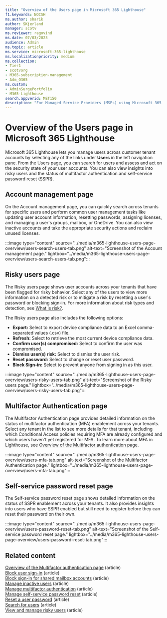 ```yaml
---
title: "Overview of the Users page in Microsoft 365 Lighthouse"
f1.keywords: NOCSH
ms.author: sharik
author: SKjerland
manager: scotv
ms.reviewer: ragovind
ms.date: 07/03/2023
audience: Admin
ms.topic: article
ms.service: microsoft-365-lighthouse
ms.localizationpriority: medium
ms.collection:
- Tier1
- scotvorg
- M365-subscription-management
- Adm_O365
ms.custom:
- AdminSurgePortfolio
- M365-Lighthouse                         
search.appverid: MET150
description: "For Managed Service Providers (MSPs) using Microsoft 365 Lighthouse, learn about the Users page."
---
```


# Overview of the Users page in Microsoft 365 Lighthouse 

Microsoft 365 Lighthouse lets you manage users across customer tenant accounts by selecting any of the links under **Users** in the left navigation pane. From the Users page, you can search for users and assess and act on the security state of your user accounts. You can also view insights into risky users and the status of multifactor authentication and self-service password reset (SSPR).  
  
## Account management page  
  
On the Account management page, you can quickly search across tenants for specific users and perform common user management tasks like updating user account information, resetting passwords, assigning licenses, and managing a user's groups, mailbox, or OneDrive. You can also view inactive accounts and take the appropriate security actions and reclaim unused licenses.

:::image type="content" source="../media/m365-lighthouse-users-page-overview/users-search-users-tab.png" alt-text="Screenshot of the Account management page." lightbox="../media/m365-lighthouse-users-page-overview/users-search-users-tab.png":::

## Risky users page

The Risky users page shows user accounts across your tenants that have been flagged for risky behavior. Select any of the users to view more information on a detected risk or to mitigate a risk by resetting a user's password or blocking sign-in. For more information about risk types and detection, see [What is risk?](/azure/active-directory/identity-protection/concept-identity-protection-risks).

The Risky users page also includes the following options:
- **Export:** Select to export device compliance data to an Excel comma-separated values (.csv) file.
- **Refresh:** Select to retrieve the most current device compliance data.
- **Confirm user(s) compromised:** Select to confirm the user was compromised.
- **Dismiss user(s) risk:** Select to dismiss the user risk.  
- **Reset password:** Select to change or reset user password.
- **Block Sign-in:** Select to prevent anyone from signing in as this user.

:::image type="content" source="../media/m365-lighthouse-users-page-overview/users-risky-users-tab.png" alt-text="Screenshot of the Risky users page." lightbox="../media/m365-lighthouse-users-page-overview/users-risky-users-tab.png":::

## Multifactor Authentication page

The Multifactor Authentication page provides detailed information on the status of multifactor authentication (MFA) enablement across your tenants. Select any tenant in the list to see more details for that tenant, including which Conditional Access policies requiring MFA are already configured and which users haven't yet registered for MFA. To learn more about MFA in Lighthouse, see [Overview of the Multifactor authentication page](m365-lighthouse-mfa-overview.md).

:::image type="content" source="../media/m365-lighthouse-users-page-overview/users-mfa-tab.png" alt-text="Screenshot of the Multifactor Authentication page." lightbox="../media/m365-lighthouse-users-page-overview/users-mfa-tab.png":::

## Self-service password reset page

The Self-service password reset page shows detailed information on the status of SSPR enablement across your tenants. It also provides insights into users who have SSPR enabled but still need to register before they can reset their password on their own.

:::image type="content" source="../media/m365-lighthouse-users-page-overview/users-password-reset-tab.png" alt-text="Screenshot of the Self-service password reset page." lightbox="../media/m365-lighthouse-users-page-overview/users-password-reset-tab.png":::

## Related content

[Overview of the Multifactor authentication page](m365-lighthouse-mfa-overview.md) (article)\
[Block user sign-in](m365-lighthouse-block-user-signin.md) (article)\
[Block sign-in for shared mailbox accounts](m365-lighthouse-block-signin-shared-mailboxes.md) (article)\
[Manage inactive users](m365-lighthouse-manage-inactive-users.md) (article)\
[Manage multifactor authentication](m365-lighthouse-manage-mfa.md) (article)\
[Manage self-service password reset](m365-lighthouse-manage-sspr.md) (article)\
[Reset a user password](m365-lighthouse-reset-user-password.md) (article)\
[Search for users](m365-lighthouse-search-for-users.md) (article)\
[View and manage risky users](m365-lighthouse-view-manage-risky-users.md) (article)
